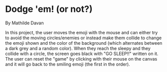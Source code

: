 # Dodge 'em! (or not?)

By Mathilde Davan

In this project, the user moves the emoji with the mouse and can either try to avoid the moving circles/enemies or instead make them collide to change the emoji shown and the color of the background (which alternates between a dark grey and a random color).
When they reach the sleepy and they collide with a circle, the screen goes black with "GO SLEEP!!" written on it.
The user can reset the "game" by clicking with their mouse on the canvas and it will go back to the smiling emoji (the first in the order).
